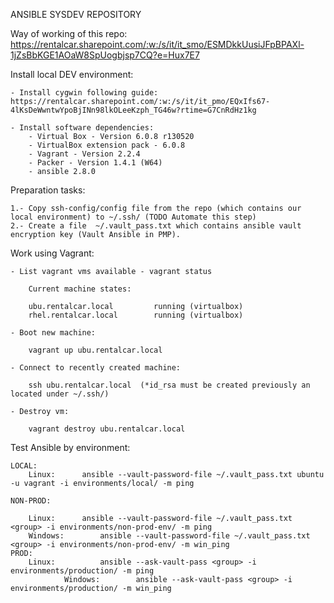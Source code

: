 ANSIBLE SYSDEV REPOSITORY

Way of working of this repo: https://rentalcar.sharepoint.com/:w:/s/it/it_smo/ESMDkkUusiJFpBPAXl-1jZsBbKGE1AOaW8SpUogbjsp7CQ?e=Hux7E7


Install local DEV environment:

	- Install cygwin following guide: https://rentalcar.sharepoint.com/:w:/s/it/it_pmo/EQxIfs67-4lKsDeWwntwYpoBjINn98lkOLeeKzph_TG46w?rtime=G7CnRdHz1kg

	- Install software dependencies:
		- Virtual Box - Version 6.0.8 r130520
		- VirtualBox extension pack - 6.0.8
		- Vagrant - Version 2.2.4
		- Packer - Version 1.4.1 (W64)
		- ansible 2.8.0

Preparation tasks:
	 
	1.- Copy ssh-config/config file from the repo (which contains our local environment) to ~/.ssh/ (TODO Automate this step)
	2.- Create a file  ~/.vault_pass.txt which contains ansible vault encryption key (Vault Ansible in PMP).

Work using Vagrant:

	- List vagrant vms available - vagrant status 
	
		Current machine states:

		ubu.rentalcar.local         running (virtualbox)
		rhel.rentalcar.local        running (virtualbox)

	- Boot new machine:
		
		vagrant up ubu.rentalcar.local

	- Connect to recently created machine: 
		
		ssh ubu.rentalcar.local  (*id_rsa must be created previously an located under ~/.ssh/)

	- Destroy vm:
		
		vagrant destroy ubu.rentalcar.local

Test Ansible by environment:
	
	LOCAL:
		Linux:		ansible --vault-password-file ~/.vault_pass.txt ubuntu -u vagrant -i environments/local/ -m ping

	NON-PROD:

		Linux:   	ansible --vault-password-file ~/.vault_pass.txt <group> -i environments/non-prod-env/ -m ping
		Windows:        ansible --vault-password-file ~/.vault_pass.txt <group> -i environments/non-prod-env/ -m win_ping
	PROD: 
		Linux:          ansible --ask-vault-pass <group> -i environments/production/ -m ping
                Windows:        ansible --ask-vault-pass <group> -i environments/production/ -m win_ping
	

